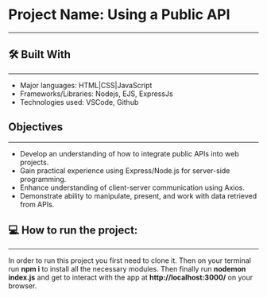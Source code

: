 <h1> Project Name: Using a Public API </h1>
<hr>
<h2>🛠 Built With </h2>
<hr>
<ul>
  <li>Major languages: HTML|CSS|JavaScript</li>
  <li>Frameworks/Libraries: Nodejs, EJS, ExpressJs</li>
  <li>Technologies used: VSCode, Github</li>
</ul>

<h2>Objectives</h2>
<hr>
<ul>
  <li>Develop an understanding of how to integrate public APIs into web projects.</li>
  <li>Gain practical experience using Express/Node.js for server-side programming.</li>
  <li>Enhance understanding of client-server communication using Axios.</li>
  <li>Demonstrate ability to manipulate, present, and work with data retrieved from APIs.</li>
</ul>

<h2>💻 How to run the project:</h2>
<hr>
<p>In order to run this project you first need to clone it. Then on your terminal run <strong>npm i</strong> to install all the necessary modules. Then finally run <strong>nodemon index.js</strong> and get to interact with the app at <strong>http://localhost:3000/</strong> on your browser.</p>
